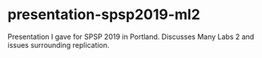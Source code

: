 # presentation-spsp2019-ml2
Presentation I gave for SPSP 2019 in Portland. Discusses Many Labs 2 and issues surrounding replication.
